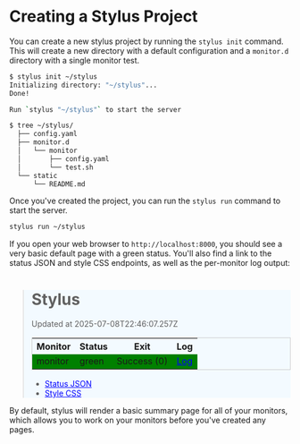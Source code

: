 # Creating a Stylus Project

You can create a new stylus project by running the `stylus init` command. This
will create a new directory with a default configuration and a `monitor.d`
directory with a single monitor test.

```bash session
$ stylus init ~/stylus
Initializing directory: "~/stylus"...
Done!

Run `stylus "~/stylus"` to start the server

$ tree ~/stylus/
  ├── config.yaml
  ├── monitor.d
  │   └── monitor
  │       ├── config.yaml
  │       └── test.sh
  └── static
      └── README.md
```

Once you've created the project, you can run the `stylus run` command to start
the server.

```bash
stylus run ~/stylus
```

If you open your web browser to `http://localhost:8000`, you should see a
very basic default page with a green status. You'll also find a link to the
status JSON and style CSS endpoints, as well as the per-monitor log output:

<blockquote style="background-color: #f3faff !important;">
<h1>Stylus</h1>
<p>Updated at 2025-07-08T22:46:07.257Z</p>
<table style="border: 1px solid #ccc; border-collapse: collapse;">
    <tbody><tr>
        <th>Monitor</th>
        <th>Status</th>
        <th>Exit</th>
        <th>Log</th>
    </tr>
    <tr data-monitor-id="monitor" style="background-color: green;">
        <td>monitor</td>
        <td>green</td>
        <td>Success (0)</td>
        <td><a style="color: blue; text-decoration: underline;">Log</a></td>
    </tr>
</tbody></table>
<ul>
    <li><a style="color: blue; text-decoration: underline;">Status JSON</a></li>
    <li><a style="color: blue; text-decoration: underline;">Style CSS</a></li>
</ul>
</blockquote>

By default, stylus will render a basic summary page for all of your monitors,
which allows you to work on your monitors before you've created any pages.

